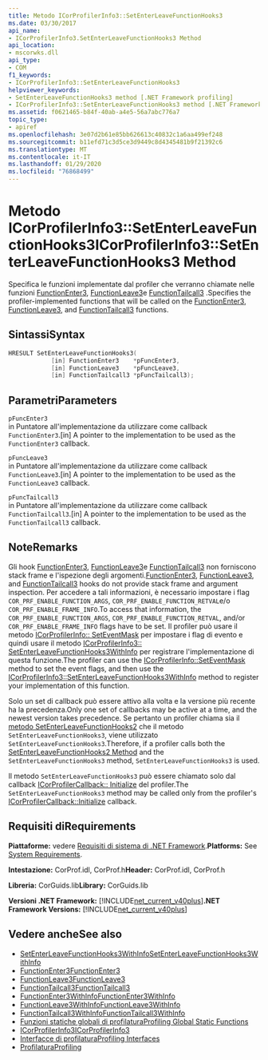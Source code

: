 ```yaml
---
title: Metodo ICorProfilerInfo3::SetEnterLeaveFunctionHooks3
ms.date: 03/30/2017
api_name:
- ICorProfilerInfo3.SetEnterLeaveFunctionHooks3 Method
api_location:
- mscorwks.dll
api_type:
- COM
f1_keywords:
- ICorProfilerInfo3::SetEnterLeaveFunctionHooks3
helpviewer_keywords:
- SetEnterLeaveFunctionHooks3 method [.NET Framework profiling]
- ICorProfilerInfo3::SetEnterLeaveFunctionHooks3 method [.NET Framework profiling]
ms.assetid: f0621465-b84f-40ab-a4e5-56a7abc776a7
topic_type:
- apiref
ms.openlocfilehash: 3e07d2b61e85bb626613c40832c1a6aa499ef248
ms.sourcegitcommit: b11efd71c3d5ce3d9449c8d4345481b9f21392c6
ms.translationtype: MT
ms.contentlocale: it-IT
ms.lasthandoff: 01/29/2020
ms.locfileid: "76868499"
---
```

# <a name="icorprofilerinfo3setenterleavefunctionhooks3-method"></a><span data-ttu-id="9f96f-102">Metodo ICorProfilerInfo3::SetEnterLeaveFunctionHooks3</span><span class="sxs-lookup"><span data-stu-id="9f96f-102">ICorProfilerInfo3::SetEnterLeaveFunctionHooks3 Method</span></span>
<span data-ttu-id="9f96f-103">Specifica le funzioni implementate dal profiler che verranno chiamate nelle funzioni [FunctionEnter3](functionenter3-function.md), [FunctionLeave3](functionleave3-function.md)e [FunctionTailcall3](functiontailcall3-function.md) .</span><span class="sxs-lookup"><span data-stu-id="9f96f-103">Specifies the profiler-implemented functions that will be called on the [FunctionEnter3](functionenter3-function.md), [FunctionLeave3](functionleave3-function.md), and [FunctionTailcall3](functiontailcall3-function.md) functions.</span></span>  
  
## <a name="syntax"></a><span data-ttu-id="9f96f-104">Sintassi</span><span class="sxs-lookup"><span data-stu-id="9f96f-104">Syntax</span></span>  
  
```cpp  
HRESULT SetEnterLeaveFunctionHooks3(  
            [in] FunctionEnter3    *pFuncEnter3,  
            [in] FunctionLeave3    *pFuncLeave3,  
            [in] FunctionTailcall3 *pFuncTailcall3);  
```  
  
## <a name="parameters"></a><span data-ttu-id="9f96f-105">Parametri</span><span class="sxs-lookup"><span data-stu-id="9f96f-105">Parameters</span></span>  
 `pFuncEnter3`  
 <span data-ttu-id="9f96f-106">in Puntatore all'implementazione da utilizzare come callback `FunctionEnter3`.</span><span class="sxs-lookup"><span data-stu-id="9f96f-106">[in] A pointer to the implementation to be used as the `FunctionEnter3` callback.</span></span>  
  
 `pFuncLeave3`  
 <span data-ttu-id="9f96f-107">in Puntatore all'implementazione da utilizzare come callback `FunctionLeave3`.</span><span class="sxs-lookup"><span data-stu-id="9f96f-107">[in] A pointer to the implementation to be used as the `FunctionLeave3` callback.</span></span>  
  
 `pFuncTailcall3`  
 <span data-ttu-id="9f96f-108">in Puntatore all'implementazione da utilizzare come callback `FunctionTailcall3`.</span><span class="sxs-lookup"><span data-stu-id="9f96f-108">[in] A pointer to the implementation to be used as the `FunctionTailcall3` callback.</span></span>  
  
## <a name="remarks"></a><span data-ttu-id="9f96f-109">Note</span><span class="sxs-lookup"><span data-stu-id="9f96f-109">Remarks</span></span>  
 <span data-ttu-id="9f96f-110">Gli hook [FunctionEnter3](functionenter3-function.md), [FunctionLeave3](functionleave3-function.md)e [FunctionTailcall3](functiontailcall3-function.md) non forniscono stack frame e l'ispezione degli argomenti.</span><span class="sxs-lookup"><span data-stu-id="9f96f-110">[FunctionEnter3](functionenter3-function.md), [FunctionLeave3](functionleave3-function.md), and [FunctionTailcall3](functiontailcall3-function.md) hooks do not provide stack frame and argument inspection.</span></span> <span data-ttu-id="9f96f-111">Per accedere a tali informazioni, è necessario impostare i flag `COR_PRF_ENABLE_FUNCTION_ARGS`, `COR_PRF_ENABLE_FUNCTION_RETVAL`e/o `COR_PRF_ENABLE_FRAME_INFO`.</span><span class="sxs-lookup"><span data-stu-id="9f96f-111">To access that information, the `COR_PRF_ENABLE_FUNCTION_ARGS`, `COR_PRF_ENABLE_FUNCTION_RETVAL`, and/or  `COR_PRF_ENABLE_FRAME_INFO` flags have to be set.</span></span> <span data-ttu-id="9f96f-112">Il profiler può usare il metodo [ICorProfilerInfo:: SetEventMask](icorprofilerinfo-seteventmask-method.md) per impostare i flag di evento e quindi usare il metodo [ICorProfilerInfo3:: SetEnterLeaveFunctionHooks3WithInfo](icorprofilerinfo3-setenterleavefunctionhooks3withinfo-method.md) per registrare l'implementazione di questa funzione.</span><span class="sxs-lookup"><span data-stu-id="9f96f-112">The profiler can use the [ICorProfilerInfo::SetEventMask](icorprofilerinfo-seteventmask-method.md) method to set the event flags, and then use the [ICorProfilerInfo3::SetEnterLeaveFunctionHooks3WithInfo](icorprofilerinfo3-setenterleavefunctionhooks3withinfo-method.md) method to register your implementation of this function.</span></span>  
  
 <span data-ttu-id="9f96f-113">Solo un set di callback può essere attivo alla volta e la versione più recente ha la precedenza.</span><span class="sxs-lookup"><span data-stu-id="9f96f-113">Only one set of callbacks may be active at a time, and the newest version takes precedence.</span></span> <span data-ttu-id="9f96f-114">Se pertanto un profiler chiama sia il [metodo SetEnterLeaveFunctionHooks2](icorprofilerinfo2-setenterleavefunctionhooks2-method.md) che il metodo `SetEnterLeaveFunctionHooks3`, viene utilizzato `SetEnterLeaveFunctionHooks3`.</span><span class="sxs-lookup"><span data-stu-id="9f96f-114">Therefore, if a profiler calls both the [SetEnterLeaveFunctionHooks2 Method](icorprofilerinfo2-setenterleavefunctionhooks2-method.md) and the `SetEnterLeaveFunctionHooks3` method, `SetEnterLeaveFunctionHooks3` is used.</span></span>  
  
 <span data-ttu-id="9f96f-115">Il metodo `SetEnterLeaveFunctionHooks3` può essere chiamato solo dal callback [ICorProfilerCallback:: Initialize](icorprofilercallback-initialize-method.md) del profiler.</span><span class="sxs-lookup"><span data-stu-id="9f96f-115">The `SetEnterLeaveFunctionHooks3` method may be called only from the profiler's [ICorProfilerCallback::Initialize](icorprofilercallback-initialize-method.md) callback.</span></span>  
  
## <a name="requirements"></a><span data-ttu-id="9f96f-116">Requisiti di</span><span class="sxs-lookup"><span data-stu-id="9f96f-116">Requirements</span></span>  
 <span data-ttu-id="9f96f-117">**Piattaforme:** vedere [Requisiti di sistema di .NET Framework](../../../../docs/framework/get-started/system-requirements.md).</span><span class="sxs-lookup"><span data-stu-id="9f96f-117">**Platforms:** See [System Requirements](../../../../docs/framework/get-started/system-requirements.md).</span></span>  
  
 <span data-ttu-id="9f96f-118">**Intestazione:** CorProf.idl, CorProf.h</span><span class="sxs-lookup"><span data-stu-id="9f96f-118">**Header:** CorProf.idl, CorProf.h</span></span>  
  
 <span data-ttu-id="9f96f-119">**Libreria:** CorGuids.lib</span><span class="sxs-lookup"><span data-stu-id="9f96f-119">**Library:** CorGuids.lib</span></span>  
  
 <span data-ttu-id="9f96f-120">**Versioni .NET Framework:** [!INCLUDE[net_current_v40plus](../../../../includes/net-current-v40plus-md.md)]</span><span class="sxs-lookup"><span data-stu-id="9f96f-120">**.NET Framework Versions:** [!INCLUDE[net_current_v40plus](../../../../includes/net-current-v40plus-md.md)]</span></span>  
  
## <a name="see-also"></a><span data-ttu-id="9f96f-121">Vedere anche</span><span class="sxs-lookup"><span data-stu-id="9f96f-121">See also</span></span>

- [<span data-ttu-id="9f96f-122">SetEnterLeaveFunctionHooks3WithInfo</span><span class="sxs-lookup"><span data-stu-id="9f96f-122">SetEnterLeaveFunctionHooks3WithInfo</span></span>](icorprofilerinfo3-setenterleavefunctionhooks3withinfo-method.md)
- [<span data-ttu-id="9f96f-123">FunctionEnter3</span><span class="sxs-lookup"><span data-stu-id="9f96f-123">FunctionEnter3</span></span>](functionenter3-function.md)
- [<span data-ttu-id="9f96f-124">FunctionLeave3</span><span class="sxs-lookup"><span data-stu-id="9f96f-124">FunctionLeave3</span></span>](functionleave3-function.md)
- [<span data-ttu-id="9f96f-125">FunctionTailcall3</span><span class="sxs-lookup"><span data-stu-id="9f96f-125">FunctionTailcall3</span></span>](functiontailcall3-function.md)
- [<span data-ttu-id="9f96f-126">FunctionEnter3WithInfo</span><span class="sxs-lookup"><span data-stu-id="9f96f-126">FunctionEnter3WithInfo</span></span>](functionenter3withinfo-function.md)
- [<span data-ttu-id="9f96f-127">FunctionLeave3WithInfo</span><span class="sxs-lookup"><span data-stu-id="9f96f-127">FunctionLeave3WithInfo</span></span>](functionleave3withinfo-function.md)
- [<span data-ttu-id="9f96f-128">FunctionTailcall3WithInfo</span><span class="sxs-lookup"><span data-stu-id="9f96f-128">FunctionTailcall3WithInfo</span></span>](functiontailcall3withinfo-function.md)
- [<span data-ttu-id="9f96f-129">Funzioni statiche globali di profilatura</span><span class="sxs-lookup"><span data-stu-id="9f96f-129">Profiling Global Static Functions</span></span>](profiling-global-static-functions.md)
- [<span data-ttu-id="9f96f-130">ICorProfilerInfo3</span><span class="sxs-lookup"><span data-stu-id="9f96f-130">ICorProfilerInfo3</span></span>](icorprofilerinfo3-interface.md)
- [<span data-ttu-id="9f96f-131">Interfacce di profilatura</span><span class="sxs-lookup"><span data-stu-id="9f96f-131">Profiling Interfaces</span></span>](profiling-interfaces.md)
- [<span data-ttu-id="9f96f-132">Profilatura</span><span class="sxs-lookup"><span data-stu-id="9f96f-132">Profiling</span></span>](index.md)

